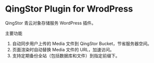 # QingStor Plugin for WrodPress
QingStor 青云对象存储服务 WordPress 插件。

主要功能

1. 自动同步用户上传的 Media 文件到 QingStor Bucket，节省服务器空间。
2. 页面渲染时自动替换 Media 文件的 URL，加速访问。
3. 支持定期备份全站（包括数据库和文件）到指定前缀下。
